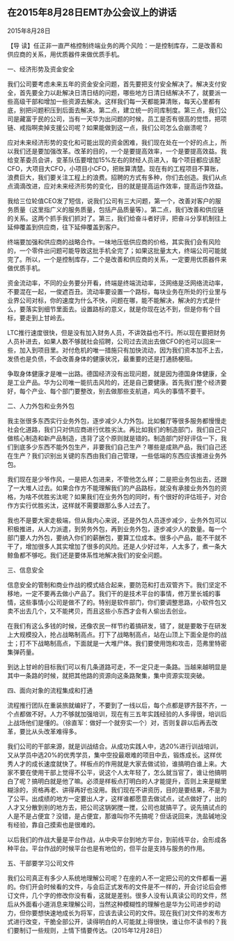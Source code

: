 ## 在2015年8月28日EMT办公会议上的讲话

2015年8月28日



【导  读】任正非一直严格控制终端业务的两个风险：一是控制库存，二是改善和供应商的关系，用优质器件来做优质手机。



 一、经济形势及资金安全

 我们公司要考虑未来五年的资金安全问题，首先要把支付安全解决了。解决支付安全，首先要全力以赴解决日清日结的问题，哪些地方日清日结解决不了，就要派一些高级干部和增加一些资源去解决。这样我们每一天都能算清账，每天心里都有底，别把问题积压到后面去解决。第二点，建立统一的司库制度。第三点，我们公司是藏富于民的公司，当有一天华为出问题的时候，员工是否有很高的觉悟，把项链、戒指啊卖掉支援公司呢？如果能做到这一点，我们公司怎么会崩溃呢？

应对未来经济形势的变化和可能出现的资金困难，我们现在处在一个好的点上，所以我们还是要加强改革。改革的目的，一个是要提高效率，一个是要提高效益。我给变革委员会讲，变革队伍要增加15%左右的财经人员进入，每个项目都应该配CFO，大项目大CFO，小项目小CFO，把账算清楚。现在有的工程项目不算账，浪费巨大，我们要关注工程上的浪费。招聘的方式有多种，你们去创造。我们从点点滴滴改进，应对未来经济形势的变化，目的就是提高运作效率，提高运作效益。

 我给三位轮值CEO发了短信，说我们公司有三大问题，第一个，改善对客户的服务质量（这里指广义的服务质量，包括产品质量等）。第二点，我们改善和供应链的关系。这两个抓手我们抓对了。第三，我们给奋斗者好评，把奋斗分享机制往上延伸覆盖到供应商，往下延伸覆盖到客户。

终端要加强和供应商的战略合作。一味地压低供应商的价格，其实我们会有风险的，一个零件出问题可能导致这批手机全完了；如果这批量太大，终端公司可能就完了。所以，一个是控制库存，二个是改善和供应商的关系，一定要用优质器件来做优质手机。

 资金流动率，不同的业务要分开看，终端是终端流动率，泛网络是泛网络流动率，不要混在一起，一俊遮百丑。流动率要设置一个路标，每块业务在所处的行业里与业界公司对标，你的速度为什么不快，问题在哪，能不能解决，解决的方式是什么，要落实到细节里面去。设置路标的意义，就是你现在达不到，但是你有个目标，要走到上甘岭去。

 LTC推行速度很快，但是没有加入财务人员，不讲效益也不行。所以现在要把财务人员补进去，如果人数不够就社会招聘，公司过去流出去做CFO的也可以回来一些，加入到项目里。对付危机的唯一措施只有加快流动，因为我们资本加不上去，发债也是负债，不会改善身体的健康状况，最重要的还是打通肠梗阻。

争取身体健康才是唯一出路。德国经济没有出现问题，就是因为德国身体健康，全是工业产品。华为公司唯一能抗击风险的，还是自己要健康。首先我们整个经济要好，每个产业、每个部门要整改，别去做那些支航道，鸡头的事情不要干。

  二、人力外包和业务外包

 我主张很多东西实行业务外包，逐步减少人力外包。比如餐厅等很多服务都慢慢走社会化道路，我们只对供应商进行优胜劣汰。再比如我们的制造部门，我们自己只做核心制造和新产品制造，违背了这个原则就是错的。制造部门好好评估一下，我们到底多少东西不能外包生产，非要我们自己生产？哪些是成熟产品，我们自己还在生产？我们识别出关键的东西由我们自己管理，一些低端的东西应该推进业务外包。

 我们现在是少爷作风，一是把人包进来，不管他怎么样；二是把业务包出去，还跟了一大堆人过去。如果合作方不能理解我们的产品路标，就没有承接业务外包的资格，为啥不优胜劣汰呢？如果我们在业务外包的同时，有个很好的评估班子，对合作方实行优胜劣汰，这样就不需要跟那么多人过去了。

 我也不是要大家走极端，但从我内心来说，还是外包人员逐步减少，业务外包可以积极推进，从人力派遣，到劳务外包，再到业务外包，逐步减少人的数量。每一个部门要人力外包，要纳入你们的薪酬包，要算工位成本。很多小产品，能不干就不干了，增加很多人其实增加了很多的风险。还是人少好过年，人太多了，煮一条大鲸鱼都不够吃。我们还是要体系性地解决我们的安全问题。

 三、信息安全

信息安全的管制和商业作战的模式结合起来，要防范和打击双管齐下。我们坚定不移地，一定不要再去做小产品了。我们干的是技术平台的事情，修万里长城的事情，这些事情小公司是做不了的。特别是软件部门，你们要调整思路，小软件包又卖不出去几个，又不能拷贝，而且这些小东西才会有人偷出去创业。

 在我们有这么多钱的时候，还像农民一样节约着搞研发，错了，就是要敢于在研发上大规模投入，抢占战略制高点。打下了战略制高点，站在山顶上下面全是你的战士；打不下战略制高点，下面就是一大堆尸体。我们要使用饱和攻击，范弗里特密集弹药量。

到达上甘岭的目标我们可以有几条道路可走，不一定只走一条路。当越来越明显是其中一条路的时候，就把其他路的资源向这条路聚集，集中资源实现突破。

  四、面向对象的流程集成和打通

 流程推行团队在重装旅就编好了，不要到了一线以后，每个点都是锣齐鼓不齐，一个点都做不好。人力不够就加强培训，现在有三五年实践经验的人多得很，培训后上战场他们是懂的。（徐直军：做好一个就夯实一个）对，否则复辟以后再去改革，要比从头改革难得多。

 我们公司的干部来源，就是训战结合。从成功实践人中，选20%进行训战培训，又从学员中选20%的优秀学员，集中空投最艰难的项目中去，锻炼成长。这样优秀人才的成长速度就快了。样板点的作用就是大家去做试验，谁搞明白谁上来。大家不要在使用干部上觉得不公平，说这个人太年轻了，怎么就当官了，谁让他搞明白了呢？搞明白就是他了嘛。必须是样板点打明白的人才能提升，否则上来是糊里糊涂的，资格再老、讲得再好也没用。我们现在不讲资历，目的是要结果，不是为了公平。出成绩的地方一定要出人才，这样谁都愿意去做试点，试点做好了，出的人才又分散到别的地方去，把公司这锅粥搅一搅，公司也就搞平了。说先搞试点的人是不是占便宜？没错，是占便宜，那谁叫你不先搞呢？但话说回来，洗盐碱地没有经验，靠自己摸索也是很难的。

以后我们的作战大量是平台作战，从中央平台到地方平台，到前线平台，会形成各种平台。平台作战的时候平台也是有地位的，但平台是支持与服务的作用。

  五、干部要学习公司文件

 我们公司真正有多少人系统地理解公司呢？在座的人不一定把公司的文件都看一遍的。你们开会时候看的文件，与会后正式发布的文件是不一样的，开会讨论后会修订文件，几个字的修改你没有看，这就是差别。很多人没有认真读公司的文件，然后从外面看小道消息来理解公司，当然这种模糊性的理解也是华为公司进步的动力，但你要想快速地成长为将军，应该去读公司的文件。现在我们对文件的发布方式进行改变，干脆全部公开，读得明白的人可能就上得很快，谁让你不读书的？我们要制订一些规则，上情下情要传达。（2015年12月28日）
